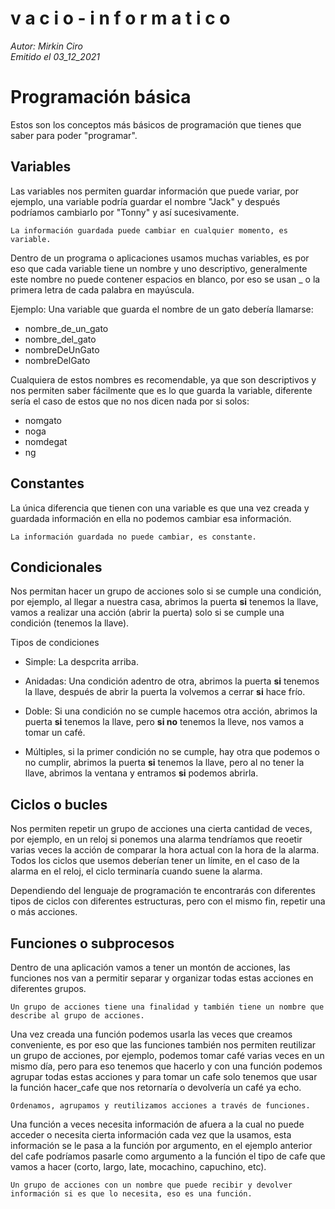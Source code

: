 v a c i o - i n f o r m a t i c o
====
*Autor: Mirkin Ciro* <br>
*Emitido el 03_12_2021*

# Programación básica

Estos son los conceptos más básicos de programación que tienes que saber para poder "programar".

## Variables

Las variables nos permiten guardar información que puede variar, por ejemplo, una variable podría guardar el nombre "Jack" y después podríamos cambiarlo por "Tonny" y así sucesivamente.

	La información guardada puede cambiar en cualquier momento, es variable.

Dentro de un programa o aplicaciones usamos muchas variables, es por eso que cada variable tiene un nombre y uno descriptivo, generalmente este nombre no puede contener espacios en blanco, por eso se usan _ o la primera letra de cada palabra en mayúscula. 

Ejemplo: Una variable que guarda el nombre de un gato debería llamarse:

* nombre_de_un_gato
* nombre_del_gato
* nombreDeUnGato 
* nombreDelGato

Cualquiera de estos nombres es recomendable, ya que son descriptivos y nos permiten saber fácilmente que es lo que guarda la variable, diferente sería el caso de estos que no nos dicen nada por si solos:

* nomgato
* noga
* nomdegat
* ng


## Constantes

La única diferencia que tienen con una variable es que una vez creada y guardada información en ella no podemos cambiar esa información.

	La información guardada no puede cambiar, es constante.

## Condicionales

Nos permitan hacer un grupo de acciones solo si se cumple una condición, por ejemplo, al llegar a nuestra casa, abrimos la puerta **si** tenemos la llave, vamos a realizar una acción (abrir la puerta) solo si se cumple una condición (tenemos la llave).

Tipos de condiciones

* Simple: La despcrita arriba.

* Anidadas: Una condición adentro de otra, abrimos la puerta **si** tenemos la llave, después de abrir la puerta la volvemos a cerrar **si** hace frío. 

* Doble: Si una 
condición no se cumple hacemos otra acción, abrimos la puerta **si** tenemos la llave, pero **si no** tenemos la lleve, nos vamos a tomar un café.

* Múltiples, si la primer condición no se cumple, hay otra que podemos o no cumplir, abrimos la puerta **si** tenemos la llave, pero al no tener la llave, abrimos la ventana y entramos **si** podemos abrirla.

## Ciclos o bucles 

Nos permiten repetir un grupo de acciones una cierta cantidad de veces, por ejemplo, en un reloj si ponemos una alarma tendríamos que reoetir varias veces la acción de comparar la hora actual con la hora de la alarma. Todos los ciclos que usemos deberían tener un límite, en el caso de la alarma en el reloj, el ciclo terminaría cuando suene la alarma. 

Dependiendo del lenguaje de programación te encontrarás con diferentes tipos de ciclos con diferentes estructuras, pero con el mismo fin, repetir una o más acciones.

## Funciones o subprocesos

Dentro de una aplicación vamos a tener un montón de acciones, las funciones nos van a permitir separar y organizar todas estas acciones en diferentes grupos.

	Un grupo de acciones tiene una finalidad y también tiene un nombre que 	
	describe al grupo de acciones.

Una vez creada una función podemos usarla las veces que creamos conveniente, es por eso que las funciones también nos permiten reutilizar un grupo de acciones, por ejemplo, podemos tomar café varias veces en un mismo día, pero para eso tenemos que hacerlo y con una función podemos agrupar todas estas acciones y para tomar un cafe solo tenemos que usar la función hacer_cafe que nos retornaría o devolvería un café ya echo.

	Ordenamos, agrupamos y reutilizamos acciones a través de funciones.

Una función a veces necesita información de afuera a la cual no puede acceder o necesita cierta información cada vez que la usamos, esta información se le pasa a la función por argumento, en el ejemplo anterior del cafe podríamos pasarle como argumento a la función el tipo de cafe que vamos a hacer (corto, largo, late, mocachino, capuchino, etc).
	
	Un grupo de acciones con un nombre que puede recibir y devolver 	
	información si es que lo necesita, eso es una función.



